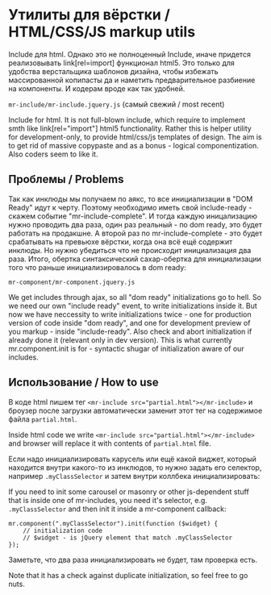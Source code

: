 # Утилиты для вёрстки / HTML/CSS/JS markup utils

Include для html. Однако это не полноценный Include, иначе придется реализовывать link[rel=import] функционал html5. Это только для удобства верстальщика шаблонов дизайна, чтобы избежать массированной копипасты да и наметить предварительное разбиение на компоненты. И кодерам вроде как так удобней.

`mr-include/mr-include.jquery.js` (самый свежий / most recent)

Include for html. It is not full-blown include, which require to implement smth like link[rel="import"] html5 functionality. Rather this is helper utility for development-only,  to provide html/css/js templates of design. The aim is to get rid of massive copypaste and as a bonus - logical componentization. Also coders seem to like it.


## Проблемы / Problems

Так как инклюды мы получаем по аякс, то все инициализации в "DOM Ready" идут к черту. Поэтому необходимо иметь свой include-ready - cкажем событие "mr-include-complete". И тогда каждую иницализацию нужно проводить два раза, один раз реальный - по dom ready, это будет работать на продакшне. А второй раз по mr-include-complete - это будет срабатывать на превьюхе вёрстки, когда она всё ещё содержит инклюды. Но нужно убедиться что не происходит инициализация два раза. Итого, обертка синтаксический сахар-обертка для инициализации того что раньше инициализировалось в dom ready:

`mr-component/mr-component.jquery.js`

We get includes through ajax, so all "dom ready" initializations go to hell. So we need our own "include ready" event, to write initializations inside it. But now we have neccessity to write initializations twice - one for production version of code inside "dom ready", and one for development preview of you markup - inside "include-ready". Also check and abort initialization if already done it (relevant only in dev version). This is what currently mr.component.init is for - syntactic shugar of initialization aware of our includes.

## Использование / How to use

В коде html пишем тег `<mr-include src="partial.html"></mr-include>` и броузер после загрузки автоматически заменит этот тег на содержимое файла `partial.html`.

Inside html code we write `<mr-include src="partial.html"></mr-include>` and browser will replace it with contents of `partial.html` file.

Если надо инициализировать карусель или ещё какой виджет, который находится внутри какого-то из инклюдов, то нужно задать его селектор, например `.myClassSelector` и затем внутри коллбека инициализировать:

If you need to init some carousel or masonry or other js-dependent stuff that is inside one of mr-includes, you need it's selector, e.g. `.myClassSelector` and then init it inside a mr-component callback:

```
mr.component(".myClassSelector").init(function ($widget) { 
    // initialization code
    // $widget - is jQuery element that match .myClassSelector
});
```


Заметьте, что два раза инициализировать не будет, там проверка есть. 

Note that it has a check against duplicate initialization, so feel free to go nuts.





